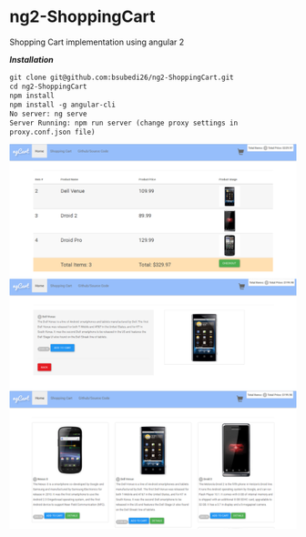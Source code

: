 # ng2-ShoppingCart
Shopping Cart implementation using angular 2

***Installation***

```
git clone git@github.com:bsubedi26/ng2-ShoppingCart.git
cd ng2-ShoppingCart
npm install
npm install -g angular-cli
No server: ng serve
Server Running: npm run server (change proxy settings in proxy.conf.json file)
```

![Alt text](/screenshots/cart.PNG?raw=true "Cart Page")
![Alt text](/screenshots/details.PNG?raw=true "Product Details Page")
![Alt text](/screenshots/main.PNG?raw=true "Main Product Page")